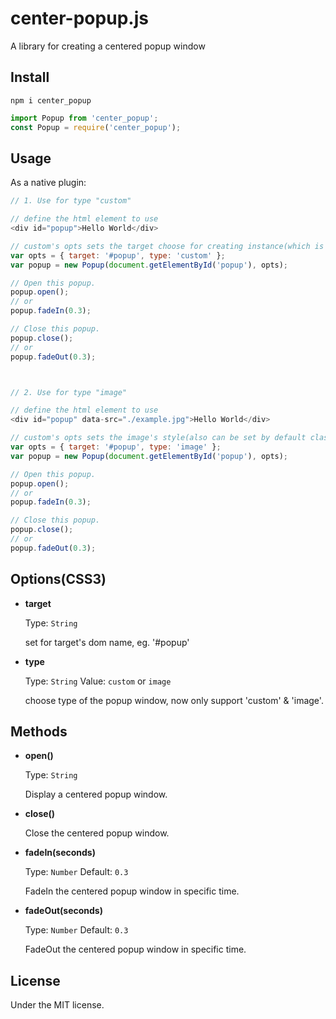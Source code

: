 # center-popup.js
A library for creating a centered popup window

## Install

```
npm i center_popup
```

```js
import Popup from 'center_popup';
const Popup = require('center_popup');
```

## Usage

As a native plugin:

```js
// 1. Use for type "custom"

// define the html element to use
<div id="popup">Hello World</div>

// custom's opts sets the target choose for creating instance(which is ID popup element)
var opts = { target: '#popup', type: 'custom' };
var popup = new Popup(document.getElementById('popup'), opts);

// Open this popup.
popup.open();
// or
popup.fadeIn(0.3);

// Close this popup.
popup.close();
// or
popup.fadeOut(0.3);



// 2. Use for type "image"

// define the html element to use
<div id="popup" data-src="./example.jpg">Hello World</div>

// custom's opts sets the image's style(also can be set by default class is 'popup_image')
var opts = { target: '#popup', type: 'image' };
var popup = new Popup(document.getElementById('popup'), opts);

// Open this popup.
popup.open();
// or
popup.fadeIn(0.3);

// Close this popup.
popup.close();
// or
popup.fadeOut(0.3);
```

## Options(CSS3)

- **target**

  Type: `String`

  set for target's dom name, eg. '#popup'

- **type**

  Type: `String` Value: `custom` or `image`

  choose type of the popup window, now only support 'custom' & 'image'.

  
## Methods

- **open()**

  Type: `String`

  Display a centered popup window.
  
- **close()**

  Close the centered popup window.
  
- **fadeIn(seconds)**

  Type: `Number` Default: `0.3`

  FadeIn the centered popup window in specific time.

- **fadeOut(seconds)**

  Type: `Number` Default: `0.3`

  FadeOut the centered popup window in specific time.

## License

Under the MIT license.
